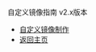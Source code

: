 <div class="sidebar_title icon-product__ucloudstack">自定义镜像指南 v2.x版本</div>

* [自定义镜像制作](UCloudStack/customimage/README.md)
* [返回主页](UCloudStack/README.md)

